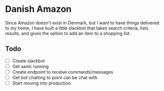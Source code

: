 # Danish Amazon

Since Amazon doesn't exist in Denmark, but I want to have things delivered to my home, I have built a little slackbot that takes search criteria, lists results, and gives the option to add an item to a shopping list.

## Todo

- [ ] Create slackbot
- [ ] Get sanic running
- [ ] Create endpoint to receive commands/messages
- [ ] Get bot chatting to point can be chat with
- [ ] Start moving into production
